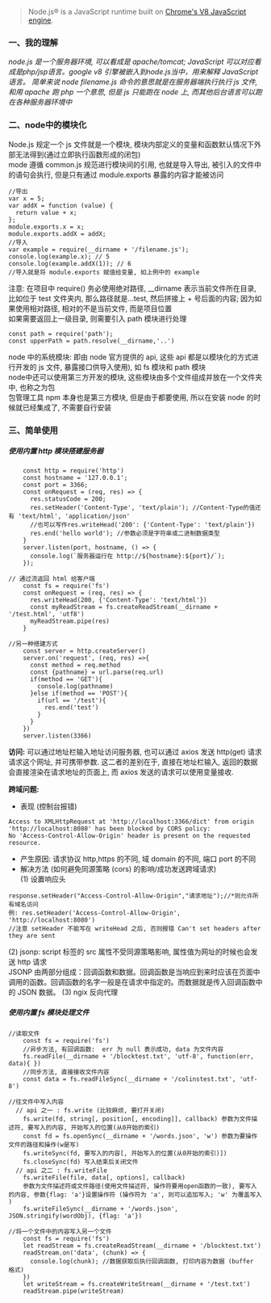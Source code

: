 >Node.js® is a JavaScript runtime built on [Chrome's V8 JavaScript engine](https://v8.dev/).
### 一、我的理解
*node.js 是一个服务器环境, 可以看成是 apache/tomcat; JavaScript 可以对应看成是php/jsp语言。google v8 引擎被嵌入到node.js当中，用来解释 JavaScript 语言。
简单来说 node filename.js 命令的意思就是在服务器端执行执行 js 文件, 和用 apache 跑 php 一个意思, 但是 js 只能跑在 node 上, 而其他后台语言可以跑在各种服务器环境中*

### 二、node中的模块化
Node.js 规定一个 js 文件就是一个模块, 模块内部定义的变量和函数默认情况下外部无法得到(通过立即执行函数形成的闭包)  
mode 遵循 common.js 规范进行模块间的引用, 也就是导入导出, 被引入的文件中的语句会执行, 但是只有通过 module.exports 暴露的内容才能被访问
```
//导出
var x = 5;
var addX = function (value) {
  return value + x;
};
module.exports.x = x;
module.exports.addX = addX;
//导入
var example = require(__dirname + '/filename.js');
console.log(example.x); // 5
console.log(example.addX(1)); // 6
//导入就是将 module.exports 赋值给变量, 如上例中的 example
```

注意: 在项目中 require() 务必使用绝对路径, __dirname 表示当前文件所在目录, 比如位于 test 文件夹内, 那么路径就是...test, 然后拼接上 + 号后面的内容; 因为如果使用相对路径, 相对的不是当前文件, 而是项目位置  
如果需要返回上一级目录, 则需要引入 path 模块进行处理
```
const path = require('path');
const upperPath = path.resolve(__dirname,'..')
```

node 中的系统模块: 即由 node 官方提供的 api, 这些 api 都是以模块化的方式进行开发的 js 文件, 暴露接口供导入使用), 如 fs 模块和 path 模块  
node中还可以使用第三方开发的模块, 这些模块由多个文件组成并放在一个文件夹中, 也称之为包  
包管理工具 npm 本身也是第三方模块, 但是由于都要使用, 所以在安装 node 的时候就已经集成了, 不需要自行安装

### 三、简单使用
##### 使用内置 http 模块搭建服务器
```
    const http = require('http') 
    const hostname = '127.0.0.1';
    const port = 3366;
    const onRequest = (req, res) => {
      res.statusCode = 200;
      res.setHeader('Content-Type', 'text/plain'); //Content-Type的值还有 'text/html', 'application/json'
      //也可以写作res.writeHead('200': {'Content-Type': 'text/plain'})
      res.end('hello world'); //参数必须是字符串或二进制数据类型
    }
    server.listen(port, hostname, () => {
      console.log(`服务器运行在 http://${hostname}:${port}/`);
    });    
```
```
// 通过流返回 html 给客户端
    const fs = require('fs')
    const onRequest = (req, res) => {
      res.writeHead(200, {'Content-Type': 'text/html'})  
      const myReadStream = fs.createReadStream(__dirname + '/test.html', 'utf8')
      myReadStream.pipe(res)
    }
```
```
//另一种搭建方式
    const server = http.createServer()
    server.on('request', (req, res) =>{ 
      const method = req.method
      const {pathname} = url.parse(req.url)
      if(method == 'GET'){
        console.log(pathname)
      }else if(method == 'POST'){
        if(url == '/test'){
          res.end('test')
        }
      }  
    })
    server.listen(3366)    
```
**访问:**
可以通过地址栏输入地址访问服务器, 也可以通过 axios 发送 http(get) 请求请求这个网址, 并可携带参数. 这二者的差别在于, 直接在地址栏输入, 返回的数据会直接渲染在请求地址的页面上, 而 axios 发送的请求可以使用变量接收.

**跨域问题:**
- 表现 (控制台报错)
```
Access to XMLHttpRequest at 'http://localhost:3366/dict' from origin 'http://localhost:8080' has been blocked by CORS policy:
No 'Access-Control-Allow-Origin' header is present on the requested resource.
```
- 产生原因: 请求协议 http,https 的不同, 域 domain 的不同, 端口 port 的不同
- 解决方法 (如何避免同源策略 (cors) 的影响/成功发送跨域请求)  
(1) 设置响应头
```
response.setHeader("Access-Control-Allow-Origin","请求地址");//*则允许所有域名访问
例: res.setHeader('Access-Control-Allow-Origin', 'http://localhost:8080')
//注意 setHeader 不能写在 writeHead 之后, 否则报错 Can't set headers after they are sent
```
(2) jsonp: script 标签的 src 属性不受同源策略影响, 属性值为网址的时候也会发送 http 请求  
JSONP 由两部分组成：回调函数和数据。回调函数是当响应到来时应该在页面中调用的函数。回调函数的名字一般是在请求中指定的。而数据就是传入回调函数中的 JSON 数据。
(3) ngix 反向代理

##### 使用内置 fs 模块处理文件
```
//读取文件
    const fs = require('fs') 
    //异步方法, 有回调函数:  err 为 null 表示成功, data 为文件内容
    fs.readFile(__dirname + '/blocktest.txt', 'utf-8', function(err, data){ }) 
    //同步方法, 直接接收文件内容
    const data = fs.readFileSync(__dirname + '/colinstest.txt', 'utf-8') 
```
```
//往文件中写入内容
  // api 之一 : fs.write (比较麻烦, 要打开关闭)
    fs.write(fd, string[, position[, encoding]], callback) 参数为文件描述符, 要写入的内容, 开始写入的位置(从0开始的索引)      
    const fd = fs.openSync(__dirname + '/words.json', 'w') 参数为要操作文件的路径和操作(w是写)
    fs.writeSync(fd, 要写入的内容[, 开始写入的位置(从0开始的索引)])
    fs.closeSync(fd) 写入结束后关闭文件
  // api 之二 : fs.writeFile
    fs.writeFile(file, data[, options], callback) 
    参数为文件描述符或文件路径(使用文件描述符, 操作符要用open函数的一致), 要写入的内容, 参数{flag: 'a'}设置操作符 (操作符为 'a', 则可以追加写入; 'w' 为覆盖写入   )
    fs.writeFileSync(__dirname + '/words.json', JSON.stringify(wordObj), {flag: 'a'})
```
```
//将一个文件中的内容写入另一个文件 
    const fs = require('fs') 
    let readStream = fs.createReadStream(__dirname + '/blocktest.txt')
    readStream.on('data', (chunk) => {
      console.log(chunk); //数据获取后执行回调函数, 打印内容为数据 (buffer 格式)
    })
    let writeStream = fs.createWriteStream(__dirname + '/test.txt')
    readStream.pipe(writeStream)      
```

